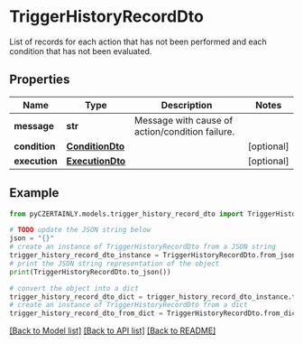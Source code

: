 # TriggerHistoryRecordDto

List of records for each action that has not been performed and each condition that has not been evaluated.

## Properties

Name | Type | Description | Notes
------------ | ------------- | ------------- | -------------
**message** | **str** | Message with cause of action/condition failure. | 
**condition** | [**ConditionDto**](ConditionDto.md) |  | [optional] 
**execution** | [**ExecutionDto**](ExecutionDto.md) |  | [optional] 

## Example

```python
from pyCZERTAINLY.models.trigger_history_record_dto import TriggerHistoryRecordDto

# TODO update the JSON string below
json = "{}"
# create an instance of TriggerHistoryRecordDto from a JSON string
trigger_history_record_dto_instance = TriggerHistoryRecordDto.from_json(json)
# print the JSON string representation of the object
print(TriggerHistoryRecordDto.to_json())

# convert the object into a dict
trigger_history_record_dto_dict = trigger_history_record_dto_instance.to_dict()
# create an instance of TriggerHistoryRecordDto from a dict
trigger_history_record_dto_from_dict = TriggerHistoryRecordDto.from_dict(trigger_history_record_dto_dict)
```
[[Back to Model list]](../README.md#documentation-for-models) [[Back to API list]](../README.md#documentation-for-api-endpoints) [[Back to README]](../README.md)


